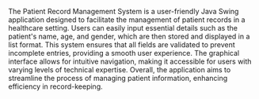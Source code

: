 The Patient Record Management System is a user-friendly Java Swing application designed to facilitate the management of patient records in a healthcare setting. 
Users can easily input essential details such as the patient's name, age, and gender, which are then stored and displayed in a list format. This system ensures that all fields are validated to prevent incomplete entries, providing a smooth user experience. The graphical interface allows for intuitive navigation, making it accessible for users with varying levels of technical expertise.
Overall, the application aims to streamline the process of managing patient information, enhancing efficiency in record-keeping.

